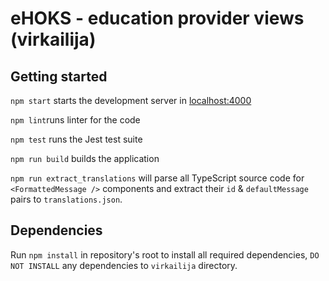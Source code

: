 # eHOKS - education provider views (virkailija)

## Getting started

`npm start` starts the development server in [localhost:4000](http://localhost:4000/)

`npm lint`runs linter for the code

`npm test` runs the Jest test suite

`npm run build` builds the application

`npm run extract_translations` will parse all TypeScript source code for `<FormattedMessage />` components and extract their `id` & `defaultMessage` pairs to `translations.json`.

## Dependencies

Run `npm install` in repository's root to install all required dependencies, `DO NOT INSTALL` any dependencies to `virkailija` directory.
